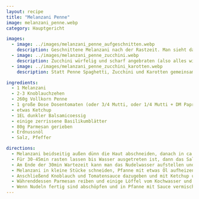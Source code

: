 ```yaml
---
layout: recipe
title: "Melanzani Penne"
image: melanzani_penne.webp
category: Hauptgericht

images:
  - image: ../images/melanzani_penne_aufgeschnitten.webp
    description: Geschnittene Melanzani nach der Rastzeit. Man sieht dass viel Wasser ausgetreten ist.
  - image: ../images/melanzani_penne_zucchini.webp
    description: Zucchini würfelig und scharf angebraten (also alles wie hier nur mit Zucchini statt Melanzani) schmeckt auch super!
  - image: ../images/melanzani_penne_zucchini_karotten.webp
    description: Statt Penne Spaghetti, Zucchini und Karotten gemeinsam scharf angebraten, sonst wie hier beschrieben. Ergebnis war auch sehr gut!

ingredients:
  - 1 Melanzani
  - 2-3 Knoblauchzehen
  - 260g Vollkorn Penne
  - 1 große Dose Dosentomaten (oder 3/4 Mutti, oder 1/4 Mutti + DM Paprika-Tomaten sauce + evtl etwas Ketchup)
  - etwas Ketchup
  - 1EL dunkler Balsamicoessig
  - einige zerrissene Basilikumblätter
  - 80g Parmesan gerieben
  - Erdnussnöl
  - Salz, Pfeffer

directions:
  - Melanzani beidseitig außen dünn die Haut abschneiden, danach in ca 1cm dicke Streifen schneiden, auf ein Brett legen und beidseitig gut salzen (evtl schief übereinander legen damit unten überall Platz ist).
  - Für 30-45min rasten lassen bis Wasser ausgetreten ist, dann das Salzwasser mit einem Messer gut abputzen.
  - Am Ende der 30min Wartezeit kann man das Nudelwasser aufstellen und die Nudeln zubereiten un den Knoblauch fein hacken.
  - Melanzani in kleine Stücke schneiden, Pfanne mit etwas Öl aufheizen und Melanzani in heiße Pfanne geben und ca 4min anbraten bis sie leicht braun ist.
  - Anschließend Knoblauch und Tomatensauce dazugeben und mit Ketchup und Schärfungssauce würzen.
  - Währenddessen Parmesan reiben und einige Löffel vom Kochwasser und 1 EL Balsamicoessig in die Sauce geben.
  - Wenn Nudeln fertig sind abschöpfen und in Pfanne mit Sauce vermischen.
---
```

